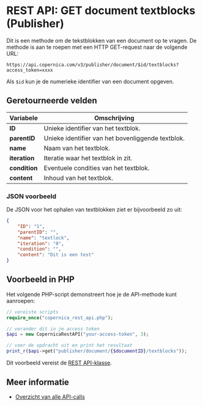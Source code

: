# REST API: GET document textblocks (Publisher)

Dit is een methode om de tekstblokken van een document op te vragen. 
De methode is aan te roepen met een HTTP GET-request naar de volgende URL:

`https://api.copernica.com/v3/publisher/document/$id/textblocks?access_token=xxxx`

Als `$id` kun je de numerieke identifier van een document opgeven.

## Geretourneerde velden

| Variabele         | Omschrijving                                                                  |
|-------------------|-------------------------------------------------------------------------------|
| **ID**            | Unieke identifier van het textblok.                                           |
| **parentID**        | Unieke identifier van het bovenliggende textblok.                             |
| **name**          | Naam van het textblok.                                                        |
| **iteration**     | Iteratie waar het textblok in zit.                                            |
| **condition**     | Eventuele condities van het textblok.                                         |
| **content**       | Inhoud van het textblok.                                                      |

### JSON voorbeeld

De JSON voor het ophalen van textblokken ziet er bijvoorbeeld zo uit:

```json
{
    "ID": "1",
    "parentID": "",
    "name": "textlock",
    "iteration": "0",
    "condition": "",
    "content": "Dit is een test"
}
```

## Voorbeeld in PHP

Het volgende PHP-script demonstreert hoe je de API-methode kunt aanroepen:

```php
// vereiste scripts
require_once("copernica_rest_api.php");

// verander dit in je access token
$api = new CopernicaRestAPI("your-access-token", 3);

// voer de opdracht uit en print het resultaat
print_r($api->get("publisher/document/{$documentID}/textblocks"));
```

Dit voorbeeld vereist de [REST API-klasse](rest-php).

## Meer informatie

* [Overzicht van alle API-calls](rest-api)
